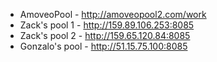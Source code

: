 - AmoveoPool - http://amoveopool2.com/work
- Zack's pool 1 - http://159.89.106.253:8085
- Zack's pool 2 - http://159.65.120.84:8085
- Gonzalo's pool - http://51.15.75.100:8085